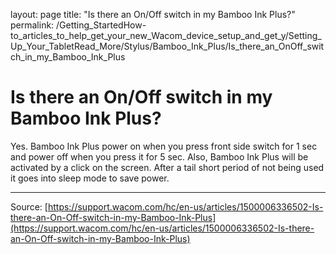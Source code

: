 layout: page
title: "Is there an On/Off switch in my Bamboo Ink Plus?"
permalink: /Getting_StartedHow-to_articles_to_help_get_your_new_Wacom_device_setup_and_get_y/Setting_Up_Your_TabletRead_More/Stylus/Bamboo_Ink_Plus/Is_there_an_OnOff_switch_in_my_Bamboo_Ink_Plus

# Is there an On/Off switch in my Bamboo Ink Plus?

Yes. Bamboo Ink Plus power on when you press front side switch for 1 sec and power off when you press it for 5 sec. Also, Bamboo Ink Plus will be activated by a click on the screen. After a tail short period of not being used it goes into sleep mode to save power.

---
Source: [https://support.wacom.com/hc/en-us/articles/1500006336502-Is-there-an-On-Off-switch-in-my-Bamboo-Ink-Plus](https://support.wacom.com/hc/en-us/articles/1500006336502-Is-there-an-On-Off-switch-in-my-Bamboo-Ink-Plus)

